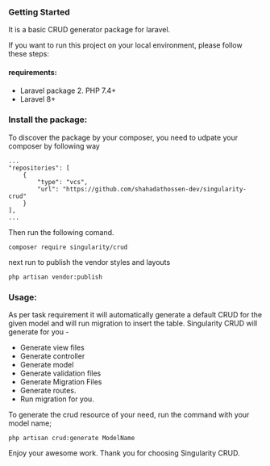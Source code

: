 ### Getting Started

It is a basic CRUD generator package for laravel.

If you want to run this project on your local environment, please follow these steps:

#### requirements:
- Laravel package 2. PHP 7.4+
- Laravel 8+

### Install the package:

To discover the package by your composer, you need to udpate your composer by following way

```
...
"repositories": [
    {
        "type": "vcs",
        "url": "https://github.com/shahadathossen-dev/singularity-crud"
    }
],
...
```
Then run the following comand.

```
composer require singularity/crud
```

next run to publish the vendor styles and layouts 

```
php artisan vendor:publish
```

### Usage:
As per task requirement it will automatically generate a default CRUD for the given model and will run migration to insert the table. Singularity CRUD will generate for you -

- Generate view files
- Generate controller
- Generate model
- Generate validation files
- Generate Migration Files
- Generate routes.
- Run migration for you.

To generate the crud resource of your need, run the command with your model name;

```
php artisan crud:generate ModelName
```

Enjoy your awesome work. Thank you for choosing Singularity CRUD.
